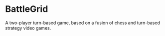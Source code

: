# BattleGrid
A two-player turn-based game, based on a fusion of chess and turn-based strategy video games.
